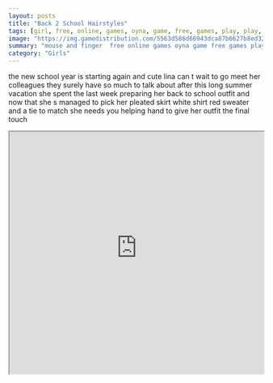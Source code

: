 ```yaml
---
layout: posts
title: "Back 2 School Hairstyles"
tags: [girl, free, online, games, oyna, game, free, games, play, play, games]
image: "https://img.gamedistribution.com/5563d586d66943dca87b6627b8ed3263-512x384.jpeg"
summary: "mouse and finger  free online games oyna game free games play play games"
category: "Girls"
---
```


the new school year is starting again and cute lina can t wait to go meet her colleagues they surely have so much to talk about after this long summer vacation she spent the last week preparing her back to school outfit and now that she s managed to pick her pleated skirt white shirt red sweater and a tie to match she needs you helping hand to give her outfit the final touch

<iframe width="100%" height="480px;" src="https://html5.gamedistribution.com/5563d586d66943dca87b6627b8ed3263/"></iframe>